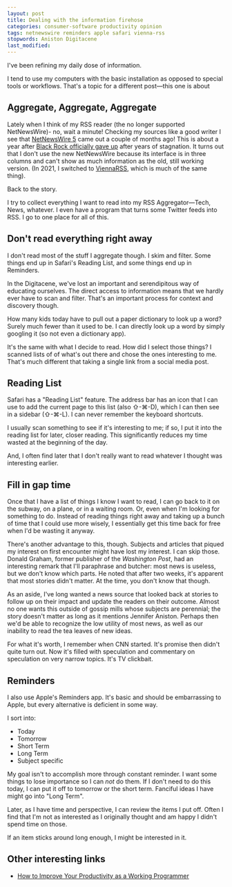 ```yaml
---
layout: post
title: Dealing with the information firehose
categories: consumer-software productivity opinion
tags: netnewswire reminders apple safari vienna-rss
stopwords: Aniston Digitacene
last_modified:
---
```


I've been refining my daily dose of information.

I tend to use my computers with the basic installation as opposed to
special tools or workflows. That's a topic for a different post—this one
is about

<!--more-->

## Aggregate, Aggregate, Aggregate

Lately when I think of my RSS reader (the no longer supported NetNewsWire)- no, wait a minute! Checking my sources like a good writer I see that [NetNewsWire 5](https://www.macstories.net/reviews/netnewswire-review-the-mac-rss-client-rebooted-with-a-solid-foundation-for-the-future/) came out a couple of months ago! This is about a year after [Black Rock officially gave up](https://medium.com/bpxl-craft/the-future-of-netnewswire-8fc999387a8a) after years of stagnation. It turns out that I don't use the new NetNewsWire because its interface is in three columns and can't show as much information as the old, still working version. (In 2021, I switched to [ViennaRSS](https://www.vienna-rss.com), which is much of the same thing).

Back to the story.

I try to collect everything I want to read into my RSS Aggregator—Tech, News, whatever. I even have a program that turns some Twitter feeds into RSS. I go to one place for all of this.


## Don't read everything right away

I don't read most of the stuff I aggregate though. I skim and filter. Some things end up in Safari's Reading List, and some things end up in Reminders.

In the Digitacene, we've lost an important and serendipitous way of educating ourselves. The direct access to information means that we hardly ever have to scan and filter. That's an important process for context and discovery though.

How many kids today have to pull out a paper dictionary to look up a word? Surely much fewer than it used to be. I can directly look up a word by simply googling it (so not even a dictionary app).

It's the same with what I decide to read. How did I select those things? I scanned lists of of what's out there and chose the ones interesting to me. That's much different that taking a single link from a social media post.

## Reading List

Safari has a "Reading List" feature.  The address bar has an icon that I can use to add the current page to this list (also ⇧-⌘-D), which I can then see in a sidebar (⇧-⌘-L). I can never remember the keyboard shortcuts.

I usually scan something to see if it's interesting to me; if so, I put it into the reading list for later, closer reading. This significantly reduces my time wasted at the beginning of the day.

And, I often find later that I don't really want to read whatever I thought was interesting earlier.

## Fill in gap time

Once that I have a list of things I know I want to read, I can go back
to it on the subway, on a plane, or in a waiting room. Or, even when I'm looking for something to do. Instead of reading things right away and taking up a bunch of time that I could use more wisely, I essentially get this time back for free when I'd be wasting it anyway.

There's another advantage to this, though. Subjects and articles that piqued my interest on first encounter might have lost my interest. I can skip those. Donald Graham, former publisher of the *Washington Post*, had an interesting remark that I'll paraphrase and butcher: most news is useless, but we don't know which parts. He noted that after two weeks, it's apparent that most stories didn't matter. At the time, you don't know that though.

As an aside, I've long wanted a news source that looked back at stories to follow up on their impact and update the readers on their outcome. Almost no one wants this outside of gossip mills whose subjects are perennial; the story doesn't matter as long as it mentions Jennifer Aniston. Perhaps then we'd be able to recognize the low utility of most news, as well as our inability to read the tea leaves of new ideas.

For what it's worth, I remember when CNN started. It's promise then didn't quite turn out. Now it's filled with speculation and commentary on speculation on very narrow topics. It's TV clickbait.

## Reminders

I also use Apple's Reminders app. It's basic and should be embarrassing to Apple, but every alternative is deficient in some way.

I sort into:

* Today
* Tomorrow
* Short Term
* Long Term
* Subject specific

My goal isn't to accomplish more through constant reminder. I want some things to lose importance so I can *not* do them. If I don't need to do this today, I can put it off to tomorrow or the short term. Fanciful ideas I have might go into "Long Term".

Later, as I have time and perspective, I can review the items I put off. Often I find that I'm not as interested as I originally thought and am happy I didn't spend time on those.

If an item sticks around long enough, I might be interested in it.

## Other interesting links

* [How to Improve Your Productivity as a Working Programmer](https://malisper.me/how-to-improve-your-productivity-as-a-working-programmer/)
